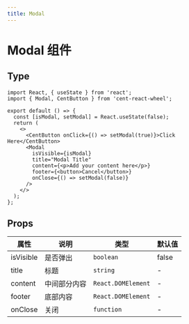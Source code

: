 ```yaml
---
title: Modal
---
```


# Modal 组件

## Type

```tsx
import React, { useState } from 'react';
import { Modal, CentButton } from 'cent-react-wheel';

export default () => {
  const [isModal, setModal] = React.useState(false);
  return (
    <>
      <CentButton onClick={() => setModal(true)}>Click Here</CentButton>
      <Modal
        isVisible={isModal}
        title="Modal Title"
        content={<p>Add your content here</p>}
        footer={<button>Cancel</button>}
        onClose={() => setModal(false)}
      />
    </>
  );
};
```

## Props

| 属性      | 说明         | 类型               | 默认值 |
| --------- | ------------ | ------------------ | ------ |
| isVisible | 是否弹出     | `boolean`          | false  |
| title     | 标题         | `string`           | -      |
| content   | 中间部分内容 | `React.DOMElement` | -      |
| footer    | 底部内容     | `React.DOMElement` | -      |
| onClose   | 关闭         | `function`         | -      |
